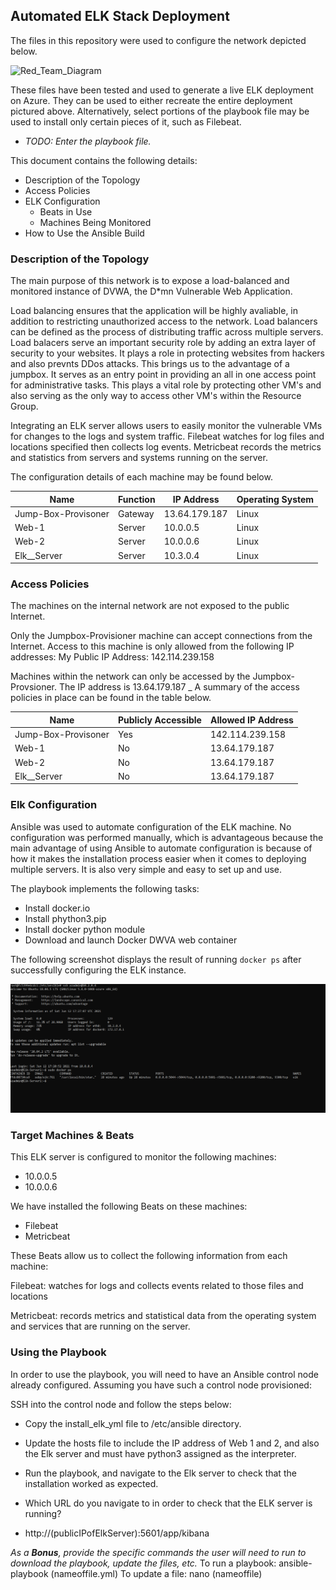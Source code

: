 ## Automated ELK Stack Deployment

The files in this repository were used to configure the network depicted below.

![Red_Team_Diagram](https://www.github.com/bernice99/Elk-Stack_Project/Diagrams/Red_Team_Diagram.jpg)

These files have been tested and used to generate a live ELK deployment on Azure. They can be used to either recreate the entire deployment pictured above. Alternatively, select portions of the playbook file may be used to install only certain pieces of it, such as Filebeat.

  - _TODO: Enter the playbook file._

This document contains the following details:
- Description of the Topology
- Access Policies
- ELK Configuration
  - Beats in Use
  - Machines Being Monitored
- How to Use the Ansible Build


### Description of the Topology

The main purpose of this network is to expose a load-balanced and monitored instance of DVWA, the D*mn Vulnerable Web Application.

Load balancing ensures that the application will be highly avaliable, in addition to restricting unauthorized access to the network. Load balancers can be defined as the process of distributing traffic across multiple servers. Load balacers serve an important security role by adding an extra layer of security to your websites. It plays a role in protecting websites from hackers and also prevnts DDos attacks. This brings us to the advantage of a jumpbox. It serves as an entry point in providing an all in one access point for administrative tasks. This plays a vital role by protecting other VM's and also serving as the only way to access other VM's within the Resource Group.

Integrating an ELK server allows users to easily monitor the vulnerable VMs for changes to the logs and system traffic. 
Filebeat watches for log files and locations specified then collects log events.
Metricbeat records the metrics and statistics from servers and systems running on the server.

The configuration details of each machine may be found below.

| Name                | Function | IP Address  | Operating System |
|---------------------|----------|------------ |------------------|
| Jump-Box-Provisoner | Gateway  |13.64.179.187| Linux            |
| Web-1               | Server   | 10.0.0.5    | Linux            |
| Web-2               | Server   | 10.0.0.6    | Linux            |
| Elk__Server         | Server   | 10.3.0.4    | Linux            |

### Access Policies

The machines on the internal network are not exposed to the public Internet. 

Only the Jumpbox-Provisioner machine can accept connections from the Internet. Access to this machine is only allowed from the following IP addresses:
My Public IP Address: 142.114.239.158

Machines within the network can only be accessed by the Jumpbox-Provsioner. The IP address is 13.64.179.187
_
A summary of the access policies in place can be found in the table below.

| Name                | Publicly Accessible | Allowed IP Address |
|---------------------|---------------------|--------------------|
| Jump-Box-Provisoner | Yes                 | 142.114.239.158    |
| Web-1               | No                  | 13.64.179.187      |
| Web-2               | No                  | 13.64.179.187      |
| Elk__Server         | No                  | 13.64.179.187      |


### Elk Configuration

Ansible was used to automate configuration of the ELK machine. No configuration was performed manually, which is advantageous because the main advantage of using Ansible to automate configuration is because of how it makes the installation process easier when it comes to deploying multiple servers. It is also very simple and easy to set up and use.


The playbook implements the following tasks:
- Install docker.io
- Install phython3.pip
- Install docker python module
- Download and launch Docker DWVA web container

The following screenshot displays the result of running `docker ps` after successfully configuring the ELK instance.

![ ](Images/docker_ps_output.png)

### Target Machines & Beats
This ELK server is configured to monitor the following machines:
  
- 10.0.0.5
- 10.0.0.6

We have installed the following Beats on these machines:
- Filebeat
- Metricbeat

These Beats allow us to collect the following information from each machine:

Filebeat: watches for logs and collects events related to those files and locations

Metricbeat: records metrics and statistical data from the operating system and services that are running on the server.

### Using the Playbook
In order to use the playbook, you will need to have an Ansible control node already configured. Assuming you have such a control node provisioned: 

SSH into the control node and follow the steps below:
- Copy the install_elk_yml file to /etc/ansible directory.
- Update the hosts file to include the IP address of Web 1 and 2, and also the Elk server and must have python3 assigned as the interpreter.
- Run the playbook, and navigate to the Elk server to check that the installation worked as expected.

- Which URL do you navigate to in order to check that the ELK server is running?
- http://(publicIPofElkServer):5601/app/kibana

_As a **Bonus**, provide the specific commands the user will need to run to download the playbook, update the files, etc._
To run a playbook: ansible-playbook (nameoffile.yml)
To update a file: nano (nameoffile)
